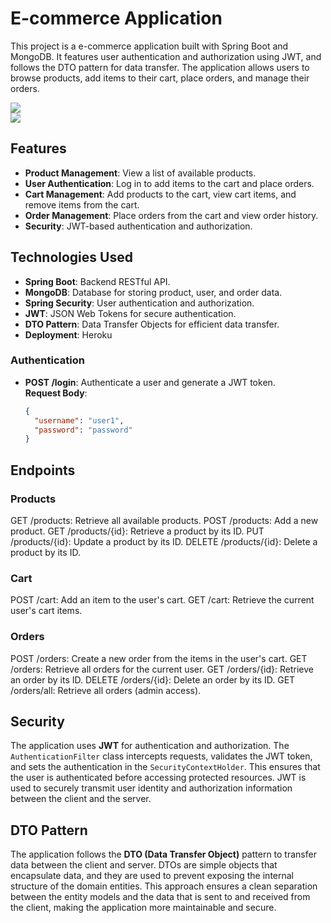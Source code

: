 # E-commerce Application

This project is a e-commerce application built with Spring Boot and MongoDB. It features user authentication and authorization using JWT, and follows the DTO pattern for data transfer. The application allows users to browse products, add items to their cart, place orders, and manage their orders.

<div>
    <a href="https://www.loom.com/share/aed154eaab184929864f42e5d34a1164">
    </a>
    <a href="https://www.loom.com/share/aed154eaab184929864f42e5d34a1164">
      <img style="max-width:300px;" src="https://cdn.loom.com/sessions/thumbnails/aed154eaab184929864f42e5d34a1164-e7aa4cebc488d6b5-full-play.gif">
    </a>
  </div>

  <div>
    <a href="https://www.loom.com/share/16dd056bb5d04925809b6d8190c280e4">
    </a>
    <a href="https://www.loom.com/share/16dd056bb5d04925809b6d8190c280e4">
      <img style="max-width:300px;" src="https://cdn.loom.com/sessions/thumbnails/16dd056bb5d04925809b6d8190c280e4-624aa2c38ad796f3-full-play.gif">
    </a>
  </div>

## Features

- **Product Management**: View a list of available products.
- **User Authentication**: Log in to add items to the cart and place orders.
- **Cart Management**: Add products to the cart, view cart items, and remove items from the cart.
- **Order Management**: Place orders from the cart and view order history.
- **Security**: JWT-based authentication and authorization.

## Technologies Used

- **Spring Boot**: Backend RESTful API.
- **MongoDB**: Database for storing product, user, and order data.
- **Spring Security**: User authentication and authorization.
- **JWT**: JSON Web Tokens for secure authentication.
- **DTO Pattern**: Data Transfer Objects for efficient data transfer.
- **Deployment**: Heroku

### Authentication

- **POST /login**: Authenticate a user and generate a JWT token.  
  **Request Body**:  
  ```json
  {
    "username": "user1",
    "password": "password"
  }

## Endpoints
### Products
GET /products: Retrieve all available products.
POST /products: Add a new product.
GET /products/{id}: Retrieve a product by its ID.
PUT /products/{id}: Update a product by its ID.
DELETE /products/{id}: Delete a product by its ID.

### Cart
POST /cart: Add an item to the user's cart.
GET /cart: Retrieve the current user's cart items.

### Orders
POST /orders: Create a new order from the items in the user's cart.
GET /orders: Retrieve all orders for the current user.
GET /orders/{id}: Retrieve an order by its ID.
DELETE /orders/{id}: Delete an order by its ID.
GET /orders/all: Retrieve all orders (admin access).

## Security

The application uses **JWT** for authentication and authorization. The `AuthenticationFilter` class intercepts requests, validates the JWT token, and sets the authentication in the `SecurityContextHolder`. This ensures that the user is authenticated before accessing protected resources. JWT is used to securely transmit user identity and authorization information between the client and the server.

## DTO Pattern

The application follows the **DTO (Data Transfer Object)** pattern to transfer data between the client and server. DTOs are simple objects that encapsulate data, and they are used to prevent exposing the internal structure of the domain entities. This approach ensures a clean separation between the entity models and the data that is sent to and received from the client, making the application more maintainable and secure.
